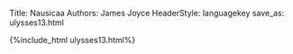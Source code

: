 Title: Nausicaa
Authors: James Joyce
HeaderStyle: languagekey
save_as: ulysses13.html

{%include_html ulysses13.html%}

